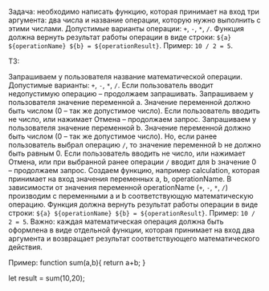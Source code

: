 Задача: необходимо написать функцию, которая принимает на вход три аргумента: два числа и название операции, которую нужно выполнить с этими числами. Допустимые варианты операции: `+`, `-`, `*`, `/`. Функция должна вернуть результат работы операции в виде строки: `${a} ${operationName} ${b} = ${operationResult}`. Пример: `10 / 2 = 5`.



ТЗ:

Запрашиваем у пользователя название математической операции. Допустимые варианты: `+`, `-`, `*`, `/`. Если пользователь вводит недопустимую операцию – продолжаем запрашивать.
Запрашиваем у пользователя значение переменной a. Значение переменной должно быть числом (0 – так же допустимое число). Если пользователь вводить не число, или нажимает Отмена – продолжаем запрос.
Запрашиваем у пользователя значение переменной b. Значение переменной должно быть числом (0 – так же допустимое число). Но, если ранее пользователь выбрал операцию `/`, то значение переменной b не должно быть равным 0. Если пользователь вводить не число, или нажимает Отмена, или при выбранной ранее операции `/` вводит для b значение 0 – продолжаем запрос.
Создаем функцию, например calculation, которая принимает на вход значения переменных a, b, operationName. В зависимости от значения переменной operationName (`+`, `-`, `*`, `/`) производим с переменными a и b соответствующую математическую операцию. Функция должна вернуть результат работы операции в виде строки: `${a} ${operationName} ${b} = ${operationResult}`. Пример: `10 / 2 = 5`.
Важно: каждая математическая операция должна быть оформлена в виде отдельной функции, которая принимает на вход два аргумента и возвращает результат соответствующего математического действия. 

Пример:
function sum(a,b){
    return a+b;
}

let result = sum(10,20);